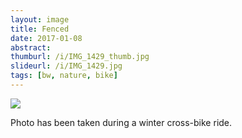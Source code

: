 ```yaml
---
layout: image
title: Fenced
date: 2017-01-08
abstract:
thumburl: /i/IMG_1429_thumb.jpg
slideurl: /i/IMG_1429.jpg
tags: [bw, nature, bike]
---
```

![]({{site.url}}/i/IMG_1429.jpg)

Photo has been taken during a winter cross-bike ride.
